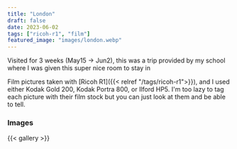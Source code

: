 ```yaml
---
title: "London"
draft: false
date: 2023-06-02
tags: ["ricoh-r1", "film"]
featured_image: "images/london.webp"
---
```

Visited for 3 weeks (May15 -> Jun2), this was a trip provided by my school where I was given this super nice room to stay in

<!-- This was *supposed* to be a trip dedicated to computer science but in reality I was just fucking around a lot. But the portion where we went to computer museums was still really fun. The plane ticket was not provided and it was expensive AF :( -->

Film pictures taken with [Ricoh R1]({{< relref "/tags/ricoh-r1">}}), and I used either Kodak Gold 200, Kodak Portra 800, or Ilford HP5. I'm too lazy to tag each picture with their film stock but you can just look at them and be able to tell.


### Images
{{< gallery >}}

